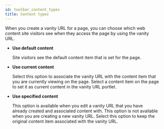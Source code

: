 ```yaml
---
id: toolbar_content_types
title: Content types
---
```



When you create a vanity URL for a page, you can choose which web content site visitors see when they access the page by using the vanity URL.

-   **Use default content**

    Site visitors see the default content item that is set for the page.

-   **Use current content**

    Select this option to associate the vanity URL with the content item that you are currently viewing on the page. Select a content item on the page to set it as current content in the vanity URL portlet.

-   **Use specified content**

    This option is available when you edit a vanity URL that you have already created and associated content with. This option is not available when you are creating a new vanity URL. Select this option to keep the original content item associated with the vanity URL.


